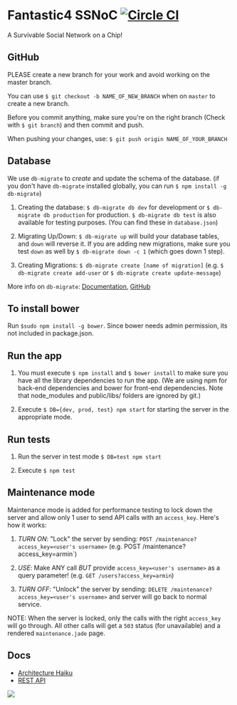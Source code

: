 # Fantastic4 SSNoC [![Circle CI](https://circleci.com/gh/cmusv-fse/FSE-F15-SA5-SSNoC/tree/master.svg?style=svg&circle-token=08f4da2fb946d2334b3e4a7d9417f6cdb26beed7)](https://circleci.com/gh/cmusv-fse/FSE-F15-SA5-SSNoC/tree/master)

A Survivable Social Network on a Chip!

## GitHub

PLEASE create a new branch for your work and avoid working on the master branch.

You can use `$ git checkout -b NAME_OF_NEW_BRANCH` when on `master` to create a new branch.

Before you commit anything, make sure you're on the right branch (Check with `$ git branch`) and then commit and push. 

When pushing your changes, use: `$ git push origin NAME_OF_YOUR_BRANCH`

## Database

We use `db-migrate` to *create* and update the schema of the database.
(if you don't have `db-migrate` installed globally, you can run `$ npm install -g db-migrate`)

1. Creating the database: `$ db-migrate db dev` for development or `$ db-migrate db production` for production. `$ db-migrate db test` is also available for testing purposes. (You can find these in `database.json`)

2. Migrating Up/Down: `$ db-migrate up` will build your database tables, and `down` will reverse it. If you are adding new migrations, make sure you test `down` as well by `$ db-migrate down -c 1` (which goes down 1 step).

3. Creating Migrations: `$ db-migrate create [name of migration]` (e.g. `$ db-migrate create add-user` or `$ db-migrate create update-message`)

More info on `db-migrate`: [Documentation](http://db-migrate.readthedocs.org/en/latest/), [GitHub](https://github.com/db-migrate/node-db-migrate)

## To install bower

Run `$sudo npm install -g bower`. Since bower needs admin permission, its not included in package.json.

## Run the app

1. You must execute `$ npm install` and `$ bower install` to make sure you have all the library dependencies to run the app. (We are using npm for back-end dependencies and bower for front-end dependencies. Note that node_modules and public/libs/ folders are ignored by git.)

2. Execute `$ DB={dev, prod, test} npm start` for starting the server in the appropriate mode.

## Run tests

1. Run the server in test mode `$ DB=test npm start`

2. Execute `$ npm test` 

## Maintenance mode

Maintenance mode is added for performance testing to lock down the server and allow only 1 user to send API calls with an `access_key`. Here's how it works:

1. *TURN ON*: "Lock" the server by sending: `POST /maintenance?access_key=<user's username>` (e.g. POST /maintenance?access_key=armin`)

2. *USE*: Make ANY call *BUT* provide `access_key=<user's username>` as a query parameter! (e.g. `GET /users?access_key=armin`)

3. *TURN OFF*: "Unlock" the server by sending: `DELETE /maintenance?access_key=<user's username>` and server will go back to normal service.

NOTE: When the server is locked, only the calls with the right `access_key` will go through. All other calls will get a `503` status (for unavailable) and a rendered `maintenance.jade` page.

## Docs

* [Architecture Haiku](https://docs.google.com/a/west.cmu.edu/document/d/1enDhC-zBWqhBFh9mAKJev_VB1Syqj7CuyZVnfWO5OvQ/edit?usp=sharing)
* [REST API](https://docs.google.com/a/west.cmu.edu/spreadsheets/d/1r6JaLjP75mXDJkChZKPmHAPfm28KCY6HTk0wZlEg8a8/edit?usp=sharing) 

![](https://s-media-cache-ak0.pinimg.com/236x/d9/8a/99/d98a99d92253adf6c694e014ea3ee9af.jpg)
